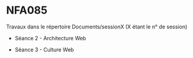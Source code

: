 # NFA085
Travaux dans le répertoire Documents/sessionX (X étant le n° de session)
- Séance 2 - Architecture Web
  
 - Séance 3 - Culture Web



